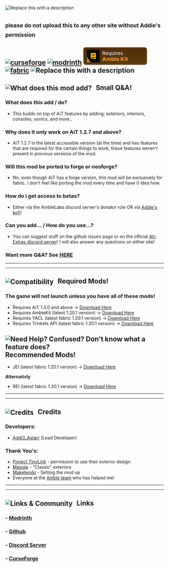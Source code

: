 ![Replace this with a description](https://cdn.modrinth.com/data/cached_images/95e918d0f5e8fea049cf34eede40dd05fdaab879.png)







<sub>please do not upload this to any other site without Addie's permission</sub>
-------------

[<img alt="curseforge" height="56" src="https://cdn.jsdelivr.net/npm/@intergrav/devins-badges@3/assets/cozy/available/curseforge_vector.svg">](https://legacy.curseforge.com/minecraft/mc-mods/ait-extras) <!-- SVG version -->
[<img alt="modrinth" height="56" src="https://cdn.jsdelivr.net/npm/@intergrav/devins-badges@3/assets/cozy/available/modrinth_vector.svg">](https://modrinth.com/mod/ait-extras) <!-- SVG version -->
[<img alt="amble" height="56" src="https://raw.githubusercontent.com/amblelabs/modkit/refs/heads/main/promo/cozy_vector_requires.svg">](https://modrinth.com/mod/amblekit)
[<img alt="fabric" height="56" src="https://cdn.jsdelivr.net/npm/@intergrav/devins-badges@3/assets/cozy/supported/fabric_vector.svg">](https://fabricmc.net/) <!-- SVG version -->
![Replace this with a description](https://cdn.modrinth.com/data/cached_images/9eac87b58331af401c559133e1438798e88a55d6.png)
-------------
<h2>
  <img src="https://cdn.modrinth.com/data/cached_images/b18b275a0e9bb4000e015b935b65037166301538.png"
       alt="What does this mod add?"
       width="25"
       height="25"
       style="vertical-align: middle; margin-right: 8px;">
  Small Q&A!
</h2>

### What does this add / do?

- This builds on top of AiT features by adding; exteriors, interiors, consoles, sonics, and more..

### Why does it only work on AiT 1.2.7 and above?

- AiT 1.2.7 is the latest accessible version (at the time) and has features that are required for the certain things to work, these features weren't present in previous versions of the mod.

### Will this mod be ported to forge or neoforge?

- No, even though AiT has a forge version, this mod will be exclusively for fabric. I don't feel like porting the mod every time and have 0 idea how.


### How do i get access to betas?
- Either via the AmbleLabs discord server's donator role OR via [Addie's kofi](https://ko-fi.com/addi3dabaddie)!

### Can you add... / How do you use...?
- You can suggest stuff on the github issues page or on the official [Ait-Extras discord server](https://discord.gg/5JDKuzarcS)! I will also answer any questions on either site!

### Want more Q&A? See [HERE](https://github.com/amblelabs/ait-extras/wiki/Q&A)

-------------
-------------

<h2>
  <img src="https://cdn.modrinth.com/data/cached_images/808c7934614530076d21dd0cf5c5e2e992595985.png"
       alt="Compatibility"
       width="25"
       height="25"
       style="vertical-align: middle; margin-right: 8px;">
  Required Mods!
</h2>

<h3>The game will not launch unless you have all of these mods!</h3>

- Requires AiT 1.3.0 and above -> [Download Here](https://modrinth.com/mod/ait/versions)
- Requires AmbleKit (latest 1.20.1 version) -> [Download Here](https://modrinth.com/mod/amblekit/versions)
- Requires YACL (latest fabric 1.20.1 version) -> [Download Here](https://modrinth.com/mod/yacl/versions?g=1.20.1&l=fabric)
- Requires Trinkets API (latest fabric 1.20.1 version) -> [Download Here](https://modrinth.com/mod/trinkets/version/3.7.2)

<h2>
  <img src="https://cdn.modrinth.com/data/cached_images/29848556cea889595907388e4cb59a97a4e86aea.png"
       alt="Need Help? Confused? Don't know what a feature does?"
       width="25"
       height="25"
       style="vertical-align: middle; margin-right: 8px;">
  Recommended Mods!
</h2>

- JEI (latest fabric 1.20.1 version) -> [Download Here](https://modrinth.com/mod/jei/versions?g=1.20.1&l=fabric)

**Alternativly**

- REI (latest fabric 1.20.1 version) -> [Download Here](https://modrinth.com/mod/rei/versions?g=1.20.1&l=fabric)

-------------
-------------

<h2>
  <img src="https://cdn.modrinth.com/data/cached_images/7412fc34a0142c5cc1ec9eee18c68c81fbbb4d81.png"
       alt="Credits"
       width="25"
       height="25"
       style="vertical-align: middle; margin-right: 8px;">
  Credits
</h2>

### Developers:
- [Addi3_Astarr](https://addi3.github.io/) (Lead Developer)

### Thank You's:

- [Project TinyLink](https://www.youtube.com/@projecttinylink7986) - permission to use their exterior design
- [Maggie](https://discord.com/channels/1213989169878274068/1289647140485861438) - "Classic" exteriors
- [Maketendo](https://modrinth.com/user/Maketendo) - Setting the mod up
- Everyone at the [Amble team](https://amblelabs.github.io/) who has helped me!

-------------
-------------

<h2>
  <img src="https://cdn.modrinth.com/data/cached_images/23b97ecfe49586f70c6a7d4e4ca63ac14d47e6e1.png"
       alt="Links & Community"
       width="25"
       height="25"
       style="vertical-align: middle; margin-right: 8px;">
  Links
</h2>

### - [Modrinth](https://modrinth.com/project/ait-extras)
### - [Github](https://github.com/amblelabs/ait-extras)
### - [Discord Server](https://discord.gg/5JDKuzarcS)
### - [CurseForge](https://legacy.curseforge.com/minecraft/mc-mods/ait-extras)

